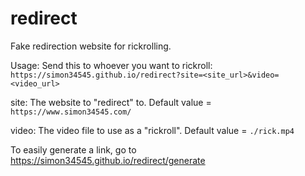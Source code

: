 # redirect
Fake redirection website for rickrolling.

Usage:
Send this to whoever you want to rickroll: `https://simon34545.github.io/redirect?site=<site_url>&video=<video_url>`

site: The website to "redirect" to. Default value = `https://www.simon34545.com/`

video: The video file to use as a "rickroll". Default value = `./rick.mp4`


To easily generate a link, go to https://simon34545.github.io/redirect/generate
